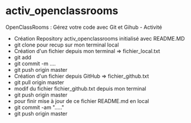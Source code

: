 # activ_openclassrooms
OpenClassRooms : Gérez votre code avec Git et Gihub - Activité

- Création Repository activ_openclassrooms initialisé avec README.MD
- git clone <URL> pour recup sur mon terminal local
- Création d'un fichier depuis mon terminal => fichier_local.txt
- git add <fichier>
- git commit -m ....
- git push origin master
- Création d'un fichier depuis GitHub => fichier_github.txt
- git pull origin master
- modif du fichier fichier_github.txt depuis mon terminal
- git push origin master
- pour finir mise à jour de ce fichier README.md en local
- git commit -am "....."
- git push origin master
